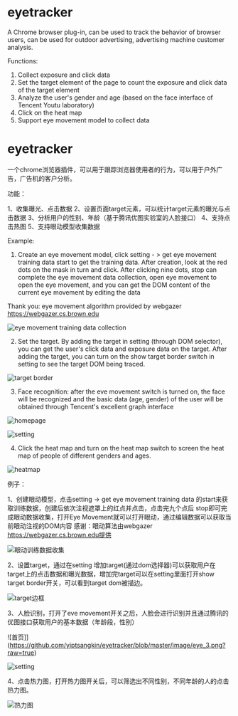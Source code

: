 # eyetracker
A Chrome browser plug-in, can be used to track the behavior of browser users, can be used for outdoor advertising, advertising machine customer analysis.

Functions:

1. Collect exposure and click data
2. Set the target element of the page to count the exposure and click data of the target element
3. Analyze the user's gender and age (based on the face interface of Tencent Youtu laboratory)
4. Click on the heat map
5. Support eye movement model to collect data

# eyetracker

一个chrome浏览器插件，可以用于跟踪浏览器使用者的行为，可以用于户外广告，广告机的客户分析。

功能：

1、收集曝光、点击数据
2、设置页面target元素，可以统计target元素的曝光与点击数据
3、分析用户的性别、年龄（基于腾讯优图实验室的人脸接口）
4、支持点击热图
5、支持眼动模型收集数据

Example:



1. Create an eye movement model, click setting - > get eye movement training data start to get the training data. After creation, look at the red dots on the mask in turn and click. After clicking nine dots, stop can complete the eye movement data collection, open eye movement to open the eye movement, and you can get the DOM content of the current eye movement by editing the data

Thank you: eye movement algorithm provided by webgazer https://webgazer.cs.brown.edu

![eye movement training data collection](https://github.com/yiptsangkin/eyetracker/blob/master/image/eye_5.png?raw=true)

2. Set the target. By adding the target in setting (through DOM selector), you can get the user's click data and exposure data on the target. After adding the target, you can turn on the show target border switch in setting to see the target DOM being traced.

![target border](https://github.com/yiptsangkin/eyetracker/blob/master/image/eye_2.png?raw=true)

3. Face recognition: after the eve movement switch is turned on, the face will be recognized and the basic data (age, gender) of the user will be obtained through Tencent's excellent graph interface

![homepage](https://github.com/yiptsangkin/eyetracker/blob/master/image/eye_3.png?raw=true)

![setting](https://github.com/yiptsangkin/eyetracker/blob/master/image/eye_4.png?raw=true)

4. Click the heat map and turn on the heat map switch to screen the heat map of people of different genders and ages.

![heatmap](https://github.com/yiptsangkin/eyetracker/blob/master/image/eye_1.png?raw=true)

例子：

1、创建眼动模型，点击setting -> get eye movement training data 的start来获取训练数据，创建后依次注视遮罩上的红点并点击，点击完九个点后 stop即可完成眼动数据收集，打开Eye Movement就可以打开眼动，通过编辑数据可以获取当前眼动注视的DOM内容
感谢：眼动算法由webgazer https://webgazer.cs.brown.edu提供

![眼动训练数据收集](https://github.com/yiptsangkin/eyetracker/blob/master/image/eye_5.png?raw=true)

2、设置target，通过在setting 增加target(通过dom选择器)可以获取用户在target上的点击数据和曝光数据，增加完target可以在setting里面打开show target border开关，可以看到target dom被描边。

![target边框](https://github.com/yiptsangkin/eyetracker/blob/master/image/eye_2.png?raw=true)

3、人脸识别，打开了eve movement开关之后，人脸会进行识别并且通过腾讯的优图接口获取用户的基本数据（年龄段，性别）

![首页]](https://github.com/yiptsangkin/eyetracker/blob/master/image/eye_3.png?raw=true)

![setting](https://github.com/yiptsangkin/eyetracker/blob/master/image/eye_4.png?raw=true)

4、点击热力图，打开热力图开关后，可以筛选出不同性别，不同年龄的人的点击热力图。

![热力图](https://github.com/yiptsangkin/eyetracker/blob/master/image/eye_1.png?raw=true)




